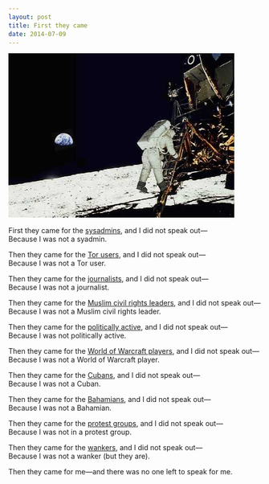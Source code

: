 ```yaml
---
layout: post
title: First they came
date: 2014-07-09
---
```


![The NSA is spying on every single person in this photo, because everybody in existence is in this photo (except for Neil Armstrong and Michael Collins).](/img/apollo-11.jpg "The NSA is spying on every single person in this photo, because everybody in existence is in this photo (except for Neil Armstrong and Michael Collins).")

First they came for the [sysadmins](http://www.zdnet.com/nsa-targets-sysadmin-personal-accounts-to-exploit-networks-7000027553/), and I did not speak out—<br>
Because I was not a syadmin.

Then they came for the [Tor users](http://www.bbc.co.uk/news/technology-28162273), and I did not speak out—<br>
Because I was not a Tor user.

Then they came for the [journalists](http://thehill.com/blogs/blog-briefing-room/news/316751-snowden-nsa-targeted-journalists-critical-of-government-after-911), and I did not speak out—<br>
Because I was not a journalist.

Then they came for the [Muslim civil rights leaders](https://firstlook.org/theintercept/article/2014/07/09/under-surveillance/), and I did not speak out—<br>
Because I was not a Muslim civil rights leader.

Then they came for the [politically active](http://www.huffingtonpost.com/2014/07/09/nsa-glenn-greenwald_n_5545686.html), and I did not speak out—<br>
Because I was not politically active.

Then they came for the [World of Warcraft players](http://edition.cnn.com/2013/12/09/tech/web/nsa-spying-video-games/), and I did not speak out—<br>
Because I was not a World of Warcraft player.

Then they came for the [Cubans](https://firstlook.org/theintercept/2014/04/04/cuban-twitter-scam-social-media-tool-disseminating-government-propaganda/), and I did not speak out—<br>
Because I was not a Cuban.

Then they came for the [Bahamians](https://firstlook.org/theintercept/2014/05/20/bahamas-wants-know-nsa-recording-phone-calls/), and I did not speak out—<br>
Because I was not a Bahamian.

Then they came for the [protest groups](http://boingboing.net/2014/02/25/nsa-and-gchqs-dirty-tricking.html), and I did not speak out—<br>
Because I was not in a protest group.

Then they came for the [wankers](http://leaksource.info/2013/11/27/pornint-nsa-spies-on-porn-habits-as-part-of-plan-to-discredit-radicalizers/), and I did not speak out—<br>
Because I was not a wanker (but they are).

Then they came for me—and there was no one left to speak for me.
